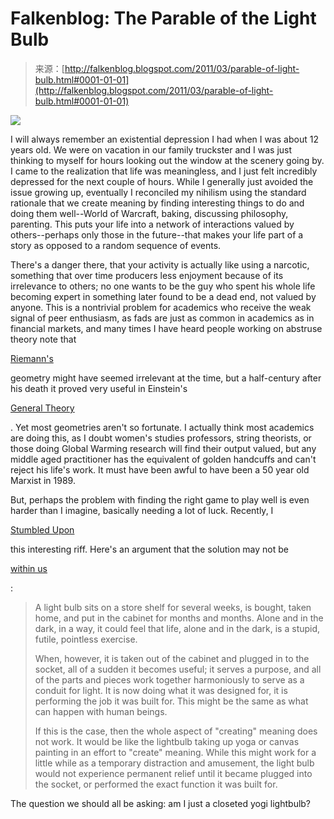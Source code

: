 <!--yml
category: 未分类
date: 2024-05-12 21:06:40
-->

# Falkenblog: The Parable of the Light Bulb

> 来源：[http://falkenblog.blogspot.com/2011/03/parable-of-light-bulb.html#0001-01-01](http://falkenblog.blogspot.com/2011/03/parable-of-light-bulb.html#0001-01-01)

[![](img/53dbfbd0799d39e687270a246b151e26.png)](https://blogger.googleusercontent.com/img/b/R29vZ2xl/AVvXsEisPEj44hxbJIq-dVipVx4bS6peMbZmyXRJ9nsYR0kvH4XjZjxuHSoCXWbdoMJw4ZjCWNqcz9qmn4SHz6BeRwTvY8aPT0QpeFwezORNBojivXiBIa3M60c94oAFgPaCxzY2tOxf-g/s1600/lightbulb1.jpg)

I will always remember an existential depression I had when I was about 12 years old. We were on vacation in our family truckster and I was just thinking to myself for hours looking out the window at the scenery going by. I came to the realization that life was meaningless, and I just felt incredibly depressed for the next couple of hours. While I generally just avoided the issue growing up, eventually I reconciled my nihilism using the standard rationale that we create meaning by finding interesting things to do and doing them well--World of Warcraft, baking, discussing philosophy, parenting. This puts your life into a network of interactions valued by others--perhaps only those in the future--that makes your life part of a story as opposed to a random sequence of events.

There's a danger there, that your activity is actually like using a narcotic, something that over time producers less enjoyment because of its irrelevance to others; no one wants to be the guy who spent his whole life becoming expert in something later found to be a dead end, not valued by anyone. This is a nontrivial problem for academics who receive the weak signal of peer enthusiasm, as fads are just as common in academics as in financial markets, and many times I have heard people working on abstruse theory note that

[Riemann's](http://en.wikipedia.org/wiki/Bernhard_Riemann)

geometry might have seemed irrelevant at the time, but a half-century after his death it proved very useful in Einstein's

[General Theory](http://en.wikipedia.org/wiki/Mathematics_of_general_relativity)

. Yet most geometries aren't so fortunate. I actually think most academics are doing this, as I doubt women's studies professors, string theorists, or those doing Global Warming research will find their output valued, but any middle aged practitioner has the equivalent of golden handcuffs and can't reject his life's work. It must have been awful to have been a 50 year old Marxist in 1989\.

But, perhaps the problem with finding the right game to play well is even harder than I imagine, basically needing a lot of luck. Recently, I

[Stumbled Upon](http://www.stumbleupon.com/home/)

this interesting riff. Here's an argument that the solution may not be

[within us](http://www.livereal.com/psychology_arena/whats_the_problem/meaninglessness.htm)

:

> A light bulb sits on a store shelf for several weeks, is bought, taken home, and put in the cabinet for months and months. Alone and in the dark, in a way, it could feel that life, alone and in the dark, is a stupid, futile, pointless exercise.
> 
> When, however, it is taken out of the cabinet and plugged in to the socket, all of a sudden it becomes useful; it serves a purpose, and all of the parts and pieces work together harmoniously to serve as a conduit for light. It is now doing what it was designed for, it is performing the job it was built for. This might be the same as what can happen with human beings.
> 
> If this is the case, then the whole aspect of "creating" meaning does not work. It would be like the lightbulb taking up yoga or canvas painting in an effort to "create" meaning. While this might work for a little while as a temporary distraction and amusement, the light bulb would not experience permanent relief until it became plugged into the socket, or performed the exact function it was built for.

The question we should all be asking: am I just a closeted yogi lightbulb?